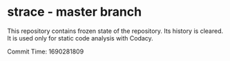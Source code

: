 # strace - master branch

This repository contains frozen state of the repository.
Its history is cleared. It is used only for static code
analysis with Codacy.

Commit Time: 1690281809
